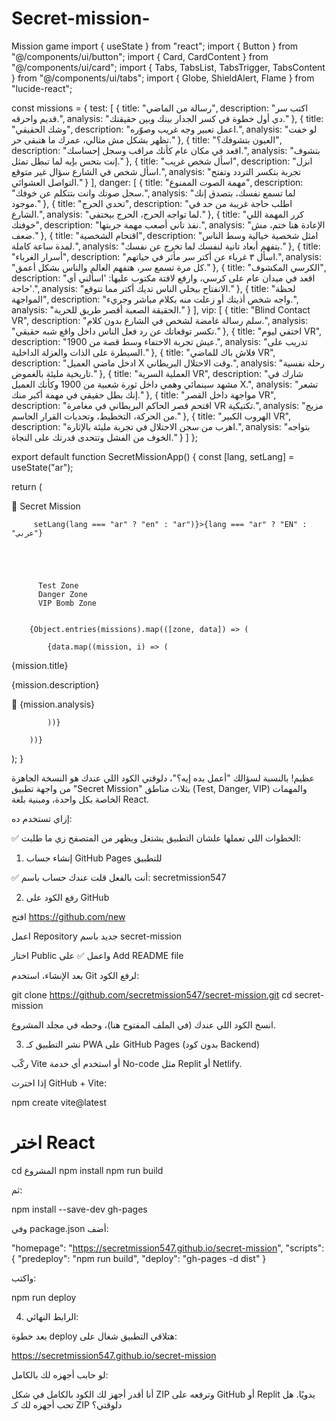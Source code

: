 # Secret-mission-
Mission game
import { useState } from "react";
import { Button } from "@/components/ui/button";
import { Card, CardContent } from "@/components/ui/card";
import { Tabs, TabsList, TabsTrigger, TabsContent } from "@/components/ui/tabs";
import { Globe, ShieldAlert, Flame } from "lucide-react";

const missions = {
  test: [
    {
      title: "رسالة من الماضي",
      description: "اكتب سر قديم واحرقه.",
      analysis: "دي أول خطوة في كسر الجدار بينك وبين حقيقتك."
    },
    {
      title: "وشك الحقيقي",
      description: "اعمل تعبير وجه غريب وصوّره.",
      analysis: "لو خفت تظهر بشكل مش مثالي، عمرك ما هتبقى حر."
    },
    {
      title: "العيون بتشوفك؟",
      description: "اقعد في مكان عام كأنك مراقب وسجل إحساسك.",
      analysis: "بتشوف إنت بتحس بإيه لما تبطل تمثل."
    },
    {
      title: "اسأل شخص غريب",
      description: "انزل اسأل شخص في الشارع سؤال غير متوقع.",
      analysis: "تجربة بتكسر التردد وتفتح التواصل العشوائي."
    }
  ],
  danger: [
    {
      title: "مهمة الصوت الممنوع",
      description: "سجل صوتك وانت بتتكلم عن خوفك.",
      analysis: "لما تسمع نفسك، بتصدق إنك موجود."
    },
    {
      title: "تحدي الحرج",
      description: "اطلب حاجة غريبة من حد في الشارع.",
      analysis: "لما تواجه الحرج، الحرج بيختفي."
    },
    {
      title: "كرر المهمة اللي خوفتك",
      description: "نفذ تاني أصعب مهمة جربتها.",
      analysis: "الإعادة هنا ختم، مش ضعف."
    },
    {
      title: "اقتحام الشخصية",
      description: "امثل شخصية خيالية وسط الناس لمدة ساعة كاملة.",
      analysis: "بتفهم أبعاد تانية لنفسك لما تخرج عن نفسك."
    },
    {
      title: "أسرار الغرباء",
      description: "اسأل ٣ غرباء عن أكتر سر مأثر في حياتهم.",
      analysis: "كل مرة تسمع سر، هتفهم العالم والناس بشكل أعمق."
    },
    {
      title: "الكرسي المكشوف",
      description: "اقعد في ميدان عام على كرسي، وارفع لافتة مكتوب عليها: 'اسألني أي حاجة'.",
      analysis: "الانفتاح بيخلي الناس تديك أكتر مما تتوقع."
    },
    {
      title: "لحظة المواجهة",
      description: "واجه شخص أذيتك أو زعلت منه بكلام مباشر وجريء.",
      analysis: "الحقيقة الصعبة أقصر طريق للحرية."
    }
  ],
  vip: [
    {
      title: "Blind Contact VR",
      description: "سلم رسالة غامضة لشخص في الشارع بدون كلام.",
      analysis: "تكسر توقعاتك عن رد فعل الناس داخل واقع شبه حقيقي."
    },
    {
      title: "اختفي ليوم VR",
      description: "عيش تجربة الاختفاء وسط قصة من 1900.",
      analysis: "تدريب على السيطرة على الذات والعزلة الداخلية."
    },
    {
      title: "فلاش باك للماضي VR",
      description: "ادخل ماضي العميل X وقت الاحتلال البريطاني.",
      analysis: "رحلة نفسية تاريخية مليئة بالغموض."
    },
    {
      title: "العملية السرية VR",
      description: "شارك في مشهد سينمائي وهمي داخل ثورة شعبية من 1900 وكأنك العميل X.",
      analysis: "تشعر إنك بطل حقيقي في مهمة أكبر منك."
    },
    {
      title: "مواجهة داخل القصر VR",
      description: "اقتحم قصر الحاكم البريطاني في مغامرة VR تكتيكية.",
      analysis: "مزيج من الحركة، التخطيط، وتحديات القرار الحاسم."
    },
    {
      title: "الهروب الكبير VR",
      description: "اهرب من سجن الاحتلال في تجربة مليئة بالإثارة.",
      analysis: "بتواجه الخوف من الفشل وتتحدى قدرتك على النجاة."
    }
  ]
};

export default function SecretMissionApp() {
  const [lang, setLang] = useState("ar");

  return (
    
      

        
🎯 Secret Mission

         setLang(lang === "ar" ? "en" : "ar")}>{lang === "ar" ? "EN" : "عربي"}
      


      
        
          Test Zone
          Danger Zone
          VIP Bomb Zone
        

        {Object.entries(missions).map(([zone, data]) => (
          
            {data.map((mission, i) => (
              
                
                  
{mission.title}

                  
{mission.description}

                  
🧠 {mission.analysis}

                
              
            ))}
          
        ))}
      
    
  );
}

عظيم! بالنسبة لسؤالك "أعمل بده إيه؟"، دلوقتي الكود اللي عندك هو النسخة الجاهزة من واجهة تطبيق "Secret Mission" بثلاث مناطق (Test, Danger, VIP) والمهمات الخاصة بكل واحدة، ومبنية بلغة React.


إزاي تستخدم ده:


✅ الخطوات اللي تعملها علشان التطبيق يشتغل ويظهر من المتصفح زي ما طلبت:



1. إنشاء حساب GitHub Pages للتطبيق




✅ أنت بالفعل قلت عندك حساب باسم: secretmission547





2. رفع الكود على GitHub




افتح https://github.com/new


اعمل Repository جديد باسم secret-mission


اختار Public واعمل ✅ على Add README file


بعد الإنشاء، استخدم Git لرفع الكود:




git clone https://github.com/secretmission547/secret-mission.git
cd secret-mission



انسخ الكود اللي عندك (في الملف المفتوح هنا)، وحطه في مجلد المشروع.



3. نشر التطبيق كـ PWA على GitHub Pages (بدون كود Backend)




ركّب Vite أو استخدم أي خدمة No-code مثل Replit أو Netlify.




إذا اخترت GitHub + Vite:


npm create vite@latest
# اختر React
cd المشروع
npm install
npm run build



ثم:


npm install --save-dev gh-pages



وفي package.json أضف:


"homepage": "https://secretmission547.github.io/secret-mission",
"scripts": {
  "predeploy": "npm run build",
  "deploy": "gh-pages -d dist"
}



واكتب:


npm run deploy




4. الرابط النهائي:


بعد خطوة deploy هتلاقي التطبيق شغال على:


https://secretmission547.github.io/secret-mission




لو حابب أجهزه لك بالكامل:


أنا أقدر أجهز لك الكود بالكامل في شكل ZIP وترفعه على GitHub أو Replit يدويًا. هل تحب أجهزه لك كـ ZIP دلوقتي؟

